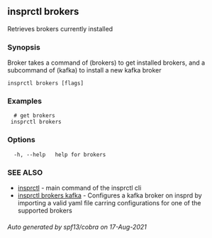 ## insprctl brokers

Retrieves brokers currently installed

### Synopsis

Broker takes a command of (brokers) to get installed brokers,
and a subcommand of (kafka) to install a new kafka broker

```
insprctl brokers [flags]
```

### Examples

```
  # get brokers
 insprctl brokers

```

### Options

```
  -h, --help   help for brokers
```

### SEE ALSO

* [insprctl](insprctl.md)	 - main command of the insprctl cli
* [insprctl brokers kafka](insprctl_brokers_kafka.md)	 - Configures a kafka broker on insprd by importing a valid yaml file carring configurations for one of the supported brokers

###### Auto generated by spf13/cobra on 17-Aug-2021
